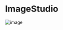 # ImageStudio

![image](https://github.com/thesyamsulzaman/ImageStudio/assets/60411279/10912603-82f0-46d5-b702-30ee48a54780)
